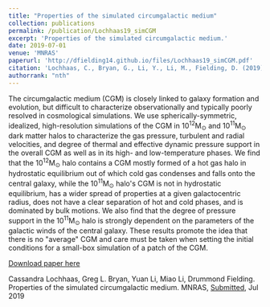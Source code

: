 ```yaml
---
title: "Properties of the simulated circumgalactic medium"
collection: publications
permalink: /publication/Lochhaas19_simCGM
excerpt: 'Properties of the simulated circumgalactic medium.'
date: 2019-07-01
venue: 'MNRAS'
paperurl: 'http://dfielding14.github.io/files/Lochhaas19_simCGM.pdf'
citation: 'Lochhaas, C., Bryan, G., Li, Y., Li, M., Fielding, D. (2019). &quot;Properties of the simulated circumgalactic medium.&quot; <i>MNRAS Submitted</i>.'
authorrank: "nth"
---
```

The circumgalactic medium (CGM) is closely linked to galaxy formation and evolution, but difficult to characterize observationally and typically poorly resolved in cosmological simulations. We use spherically-symmetric, idealized, high-resolution simulations of the CGM in  10<sup>12</sup>M<sub>⊙</sub>  and  10<sup>11</sup>M<sub>⊙</sub>  dark matter halos to characterize the gas pressure, turbulent and radial velocities, and degree of thermal and effective dynamic pressure support in the overall CGM as well as in its high- and low-temperature phases. We find that the  10<sup>12</sup>M<sub>⊙</sub>  halo contains a CGM mostly formed of a hot gas halo in hydrostatic equilibrium out of which cold gas condenses and falls onto the central galaxy, while the  10<sup>11</sup>M<sub>⊙</sub>  halo's CGM is not in hydrostatic equilibrium, has a wider spread of properties at a given galactocentric radius, does not have a clear separation of hot and cold phases, and is dominated by bulk motions. We also find that the degree of pressure support in the  10<sup>11</sup>M<sub>⊙</sub>  halo is strongly dependent on the parameters of the galactic winds of the central galaxy. These results promote the idea that there is no "average" CGM and care must be taken when setting the initial conditions for a small-box simulation of a patch of the CGM.


[Download paper here](http://dfielding14.github.io/files/Lochhaas19_simCGM.pdf)

Cassandra Lochhaas, Greg L. Bryan, Yuan Li, Miao Li, Drummond Fielding. Properties of the simulated circumgalactic medium. MNRAS, [Submitted](https://arxiv.org/abs/1908.0002), Jul 2019
